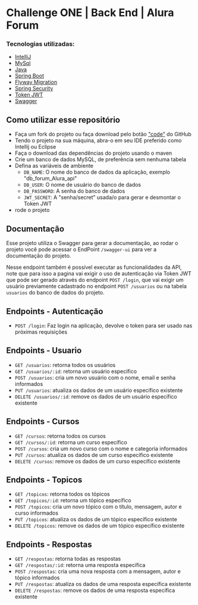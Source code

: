 # Challenge ONE | Back End | Alura Forum 

### Tecnologias utilizadas:

- [IntelliJ](https://www.jetbrains.com/pt-br/idea/)
- [MySql](https://www.mysql.com/)
- [Java](https://www.java.com/pt-BR/)
- [Spring Boot](https://start.spring.io/)
- [Flyway Migration](https://start.spring.io/)
- [Spring Security](https://start.spring.io/)
- [Token JWT](https://jwt.io/)
- [Swagger](https://swagger.io/)

## Como utilizar esse repositório

- Faça um fork do projeto ou faça download pelo botão ["code"](https://github.com/FilipeRobot/challenge-alura-forum/archive/refs/heads/main.zip) do GitHub
- Tendo o projeto na sua máquina, abra-o em seu IDE preferido como Intellij ou Eclipse
- Faça o download das dependências do projeto usando o maven
- Crie um banco de dados MySQL, de preferência sem nenhuma tabela
- Defina as variáveis de ambiente
  - `DB_NAME`: O nome do banco de dados da aplicação, exemplo "db_forum_Alura_api"
  - `DB_USER`: O nome de usuário do banco de dados
  - `DB_PASSWORD`: A senha do banco de dados
  - `JWT_SECRET`: A "senha/secret" usada/o para gerar e desmontar o Token JWT
- rode o projeto

## Documentação
Esse projeto utiliza o Swagger para gerar a documentação, ao rodar o projeto você pode acessar
o EndPoint `/swagger-ui` para ver a documentação do projeto.

Nesse endpoint também é possível executar as funcionalidades da API, note que para isso a pagina vai exigir
o uso de autenticação via Token JWT que pode ser gerado através do endpoint `POST /login`, que vai exigir
um usuário previamente cadastrado no endpoint `POST /usuarios` ou na tabela `usuarios` do banco de dados do projeto.

## Endpoints - Autenticação
- `POST /login`: Faz login na aplicação, devolve o token para ser usado nas próximas requisições

## Endpoints - Usuario
- `GET /usuarios`: retorna todos os usuários
- `GET /usuarios/:id`: retorna um usuário específico
- `POST /usuarios`: cria um novo usuário com o nome, email e senha informados
- `PUT /usuarios`: atualiza os dados de um usuário específico existente
- `DELETE /usuarios/:id`: remove os dados de um usuário específico existente

## Endpoints - Cursos
- `GET /cursos`: retorna todos os cursos
- `GET /cursos/:id`: retorna um curso específico
- `POST /cursos`: cria um novo curso com o nome e categoria informados
- `PUT /cursos`: atualiza os dados de um curso específico existente
- `DELETE /cursos`: remove os dados de um curso específico existente

## Endpoints - Topicos
- `GET /topicos`: retorna todos os tópicos
- `GET /topicos/:id`: retorna um tópico específico
- `POST /topicos`: cria um novo tópico com o título, mensagem, autor e curso informados
- `PUT /topicos`: atualiza os dados de um tópico específico existente
- `DELETE /topicos`: remove os dados de um tópico específico existente

## Endpoints - Respostas
- `GET /respostas`: retorna todas as respostas
- `GET /respostas/:id`: retorna uma resposta específica
- `POST /respostas`: cria uma nova resposta com a mensagem, autor e tópico informados
- `PUT /respostas`: atualiza os dados de uma resposta específica existente
- `DELETE /respostas`: remove os dados de uma resposta específica existente